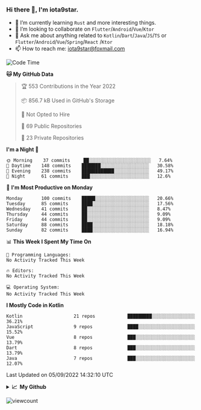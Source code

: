 ### Hi there 👋, I'm iota9star.

- 🌱 I’m currently learning `Rust` and more interesting things.
- 👯 I’m looking to collaborate on `Flutter`/`Android`/`Vue`/`Ktor`
- 💬 Ask me about anything related to `Kotlin`/`Dart`/`Java`/`JS`/`TS` or `Flutter`/`Android`/`Vue`/`Spring`/`React`
  /`Ktor`
- 📫 How to reach me: [iota9star@foxmail.com](iota9star@foxmail.com)



<!--START_SECTION:waka-->
![Code Time](http://img.shields.io/badge/Code%20Time-3%2C090%20hrs%2054%20mins-blue)

**🐱 My GitHub Data** 

> 🏆 553 Contributions in the Year 2022
 > 
> 📦 856.7 kB Used in GitHub's Storage 
 > 
> 🚫 Not Opted to Hire
 > 
> 📜 69 Public Repositories 
 > 
> 🔑 23 Private Repositories  
 > 
**I'm a Night 🦉** 

```text
🌞 Morning    37 commits     ██░░░░░░░░░░░░░░░░░░░░░░░   7.64% 
🌆 Daytime    148 commits    ███████░░░░░░░░░░░░░░░░░░   30.58% 
🌃 Evening    238 commits    ████████████░░░░░░░░░░░░░   49.17% 
🌙 Night      61 commits     ███░░░░░░░░░░░░░░░░░░░░░░   12.6%

```
📅 **I'm Most Productive on Monday** 

```text
Monday       100 commits    █████░░░░░░░░░░░░░░░░░░░░   20.66% 
Tuesday      85 commits     ████░░░░░░░░░░░░░░░░░░░░░   17.56% 
Wednesday    41 commits     ██░░░░░░░░░░░░░░░░░░░░░░░   8.47% 
Thursday     44 commits     ██░░░░░░░░░░░░░░░░░░░░░░░   9.09% 
Friday       44 commits     ██░░░░░░░░░░░░░░░░░░░░░░░   9.09% 
Saturday     88 commits     ████░░░░░░░░░░░░░░░░░░░░░   18.18% 
Sunday       82 commits     ████░░░░░░░░░░░░░░░░░░░░░   16.94%

```


📊 **This Week I Spent My Time On** 

```text
💬 Programming Languages: 
No Activity Tracked This Week

🔥 Editors: 
No Activity Tracked This Week

💻 Operating System: 
No Activity Tracked This Week

```

**I Mostly Code in Kotlin** 

```text
Kotlin                   21 repos            █████████░░░░░░░░░░░░░░░░   36.21% 
JavaScript               9 repos             ████░░░░░░░░░░░░░░░░░░░░░   15.52% 
Vue                      8 repos             ███░░░░░░░░░░░░░░░░░░░░░░   13.79% 
Dart                     8 repos             ███░░░░░░░░░░░░░░░░░░░░░░   13.79% 
Java                     7 repos             ███░░░░░░░░░░░░░░░░░░░░░░   12.07%

```



 Last Updated on 05/09/2022 14:32:10 UTC
<!--END_SECTION:waka-->

<details>
  <summary><b>📈&nbsp;&nbsp;My Github</b></summary>
  <br>
  <img src='https://github-profile-trophy.vercel.app/?username=iota9star'>
  <img src='https://bad-apple-github-readme.vercel.app/api?show_bg=1&username=iota9star&hide_title=true'>
  <img src='http://cr-skills-chart-widget.azurewebsites.net/api/api?username=iota9star'>
</details>


![viewcount](https://count.getloli.com/get/@iota9star?theme=rule34)
